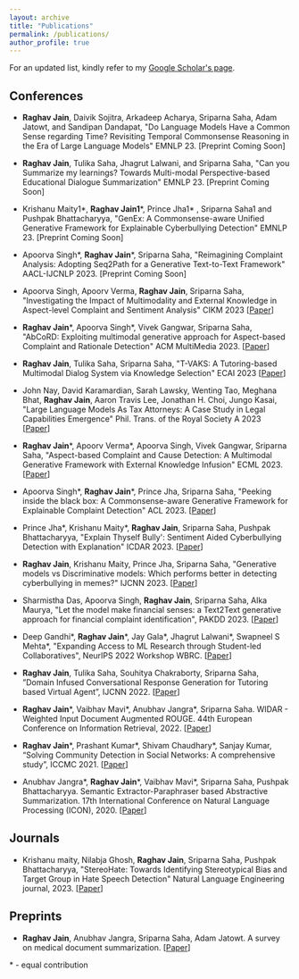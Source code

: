 ```yaml
---
layout: archive
title: "Publications"
permalink: /publications/
author_profile: true
---
```


For an updated list, kindly refer to my [Google Scholar's page](https://scholar.google.com/citations?user=-zrKSCoAAAAJ&hl=en).


## Conferences

* **Raghav Jain**, Daivik Sojitra, Arkadeep Acharya, Sriparna Saha, Adam Jatowt, and Sandipan Dandapat, "Do Language Models Have a Common Sense regarding Time? Revisiting Temporal Commonsense Reasoning in the Era of Large Language Models" EMNLP 23. \[Preprint Coming Soon\]
* **Raghav Jain**, Tulika Saha, Jhagrut Lalwani, and Sriparna Saha, "Can you Summarize my learnings? Towards Multi-modal Perspective-based Educational Dialogue Summarization" EMNLP 23. \[Preprint Coming Soon\]
* Krishanu Maity1*, **Raghav Jain1**\*, Prince Jha1* , Sriparna Saha1 and Pushpak Bhattacharyya, "GenEx: A Commonsense-aware Unified Generative Framework for Explainable Cyberbullying Detection" EMNLP 23. \[Preprint Coming Soon\]
  
* Apoorva Singh\*, **Raghav Jain**\*, Sriparna Saha, "Reimagining Complaint Analysis: Adopting Seq2Path for a Generative Text-to-Text Framework" AACL-IJCNLP 2023. \[Preprint Coming Soon\]

* Apoorva Singh, Apoorv Verma, **Raghav Jain**, Sriparna Saha, "Investigating the Impact of Multimodality and External
Knowledge in Aspect-level Complaint and Sentiment Analysis" CIKM 2023 \[[Paper](https://dl.acm.org/doi/10.1145/3583780.3614937/)\]

* **Raghav Jain**\*, Apoorva Singh\*, Vivek Gangwar, Sriparna Saha, "AbCoRD: Exploiting multimodal generative approach for Aspect-based Complaint and Rationale Detection" ACM MultiMedia 2023. \[[Paper](https://dl.acm.org/doi/10.1145/3581783.3613776/)\]

* **Raghav Jain**, Tulika Saha, Sriparna Saha, "T-VAKS: A Tutoring-based Multimodal Dialog System via Knowledge Selection" ECAI 2023  \[[Paper](https://www.researchgate.net/publication/374324622_T-VAKS_A_Tutoring-Based_Multimodal_Dialog_System_via_Knowledge_Selection)\]

* John Nay, David Karamardian, Sarah Lawsky, Wenting Tao, Meghana Bhat, **Raghav Jain**, Aaron Travis Lee, Jonathan H. Choi, Jungo Kasai,  "Large Language Models As Tax Attorneys: A Case Study in Legal Capabilities Emergence" Phil. Trans. of the Royal Society A 2023  \[[Paper](https://arxiv.org/abs/2306.07075)\]

* **Raghav Jain**\*, Apoorv Verma\*, Apoorva Singh, Vivek Gangwar, Sriparna Saha, "Aspect-based Complaint and Cause Detection: A Multimodal Generative Framework with External Knowledge Infusion" ECML 2023. \[[Paper](https://www.springerprofessional.de/aspect-based-complaint-and-cause-detection-a-multimodal-generati/26052040)\]

* Apoorva Singh\*, **Raghav Jain**\*, Prince Jha, Sriparna Saha, "Peeking inside the black box: A Commonsense-aware Generative Framework for Explainable Complaint Detection" ACL 2023. \[[Paper](https://aclanthology.org/2023.acl-long.404/)\]

* Prince Jha\*, Krishanu Maity\*, **Raghav Jain**, Sriparna Saha, Pushpak Bhattacharyya, "Explain Thyself Bully': Sentiment Aided Cyberbullying Detection with Explanation" ICDAR 2023. \[[Paper](https://link.springer.com/chapter/10.1007/978-3-031-41682-8_9)\]

* **Raghav Jain**, Krishanu Maity, Prince Jha, Sriparna Saha, "Generative models vs Discriminative models: Which performs better in detecting cyberbullying in memes?" IJCNN 2023. \[[Paper](https://ieeexplore.ieee.org/document/10191363/)\]

* Sharmistha Das, Apoorva Singh, **Raghav Jain**, Sriparna Saha, Alka Maurya, "Let the model make financial senses: a Text2Text generative approach for financial complaint identification", PAKDD 2023. \[[Paper](https://link.springer.com/chapter/10.1007/978-3-031-33380-4_5)\]

* Deep Gandhi*, **Raghav Jain**\*, Jay Gala*, Jhagrut Lalwani*, Swapneel S Mehta*, "Expanding Access to ML Research through Student-led Collaboratives", NeurIPS 2022 Workshop WBRC. \[[Paper](https://openreview.net/pdf?id=YBk2jG7MEaX)\]

* **Raghav Jain**, Tulika Saha, Souhitya Chakraborty, Sriparna Saha, ”Domain Infused Conversational Response
Generation for Tutoring based Virtual Agent”, IJCNN 2022. \[[Paper](https://ieeexplore.ieee.org/document/9892890/)]

* **Raghav Jain**\*, Vaibhav Mavi\*, Anubhav Jangra*, Sriparna Saha. WIDAR - Weighted Input Document Augmented ROUGE. 44th European Conference on Information Retrieval, 2022. \[[Paper](https://arxiv.org/abs/2201.09282)\]

* **Raghav Jain**\*, Prashant Kumar*, Shivam Chaudhary*, Sanjay Kumar, “Solving Community Detection in Social Networks: A comprehensive study”, ICCMC 2021. \[[Paper](https://ieeexplore.ieee.org/document/9418412)]

* Anubhav Jangra\*, **Raghav Jain**\*, Vaibhav Mavi\*, Sriparna Saha, Pushpak Bhattacharyya. Semantic Extractor-Paraphraser based Abstractive Summarization. 17th International Conference on Natural Language Processing (ICON), 2020. \[[Paper](https://arxiv.org/abs/2105.01296)\]



## Journals

* Krishanu maity, Nilabja Ghosh, **Raghav Jain**, Sriparna Saha, Pushpak Bhattacharyya,  "StereoHate: Towards Identifying Stereotypical Bias and Target Group in Hate Speech Detection" Natural Language Engineering journal, 2023. \[[Paper](https://www.cse.iitb.ac.in/~pb/papers/nle23-stereohate.pdf)\]

## Preprints

* **Raghav Jain**, Anubhav Jangra, Sriparna Saha, Adam Jatowt. A survey on medical document summarization. \[[Paper](https://arxiv.org/abs/2212.01669)\]



\* - equal contribution
